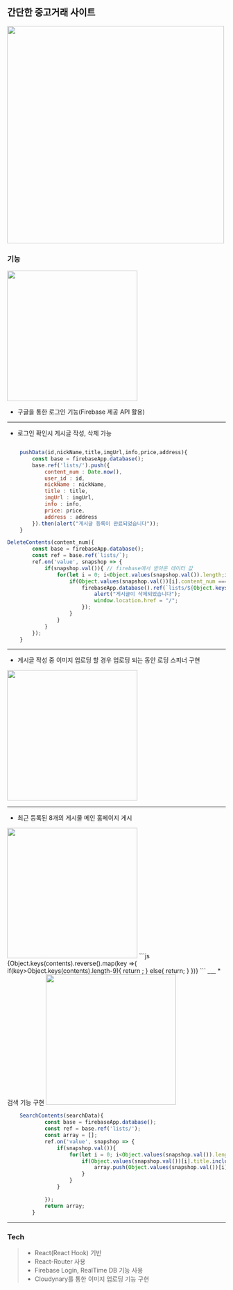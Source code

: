 ## 간단한 중고거래 사이트

<img src = "https://user-images.githubusercontent.com/70279943/103325323-afca1500-4a8e-11eb-92eb-4d02e7d64120.PNG" width = "500px"> 

### 기능 
<img src ="https://user-images.githubusercontent.com/70279943/103325229-34686380-4a8e-11eb-956a-22e180df428e.PNG" width = "300px" /> 

* 구글을 통한 로그인 기능(Firebase 제공 API 활용)
___
* 로그인 확인시 게시글 작성, 삭제 가능

```js

    pushData(id,nickName,title,imgUrl,info,price,address){
        const base = firebaseApp.database();
        base.ref('lists/').push({
            content_num : Date.now(),
            user_id : id,
            nickName : nickName,
            title : title,
            imgUrl : imgUrl,
            info : info,
            price: price,
            address : address
        }).then(alert("게시글 등록이 완료되었습니다"));
    }
```

```js
DeleteContents(content_num){
        const base = firebaseApp.database();
        const ref = base.ref(`lists/`);
        ref.on('value', snapshop => {
            if(snapshop.val()){ // firebase에서 받아온 데이터 값
                for(let i = 0; i<Object.values(snapshop.val()).length;i++){
                    if(Object.values(snapshop.val())[i].content_num === content_num){ //받아온 데이터 값의 content_num이 삭제할 content_num과 같을경우 삭제
                        firebaseApp.database().ref(`lists/${Object.keys(snapshop.val())[i]}`).remove().then(()=>{
                            alert("게시글이 삭제되었습니다");
                            window.location.href = "/";
                        });
                    }
                }
            }
        });
    }
```
___
*  게시글 작성 중 이미지 업로딩 할 경우 업로딩 되는 동안 로딩 스피너 구현 

<img src ="https://user-images.githubusercontent.com/70279943/103325235-39c5ae00-4a8e-11eb-80cc-bf2946c6e348.PNG" width = "300px">

___
* 최근 등록된 8개의 게시물 메인 홈페이지 게시
<img src ="https://user-images.githubusercontent.com/70279943/103325236-3b8f7180-4a8e-11eb-9a7c-e8bfd69d9973.PNG" width = "300px"> 
```js
{Object.keys(contents).reverse().map(key =>{
                    if(key>Object.keys(contents).length-9){
                        return <Item key = {contents[key].content_num} content = {contents[key]}/>;
                    }
                    else{
                        return;
                    }
                })}
```
___
* 검색 기능 구현

<img src ="https://user-images.githubusercontent.com/70279943/103325279-6a0d4c80-4a8e-11eb-8293-717b11a45918.PNG" width = "300px"> 

```js
    SearchContents(searchData){
            const base = firebaseApp.database();
            const ref = base.ref('lists/');
            const array = [];
            ref.on('value', snapshop => {
                if(snapshop.val()){
                    for(let i = 0; i<Object.values(snapshop.val()).length;i++){
                        if(Object.values(snapshop.val())[i].title.includes(searchData)){  //title에 searchData를 포함하는 오브젝트를 array에 저장
                            array.push(Object.values(snapshop.val())[i]);
                        }
                    }
                }

            });
            return array;
        }
```
___
### Tech
>* React(React Hook) 기반
>* React-Router 사용
>* Firebase Login, RealTime DB 기능 사용
>* Cloudynary를 통한 이미지 업로딩 기능 구현

